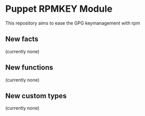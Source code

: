 Puppet RPMKEY Module
====================

This repository aims to ease the GPG keymanagement with rpm

New facts
---------
(currently none)

New functions
-------------
(currently none)

New custom types
----------------
(currently none)
